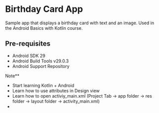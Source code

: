 Birthday Card App
===================================

Sample app that displays a birthday card with text and an image.
Used in the Android Basics with Kotlin course.

Pre-requisites
--------------

- Android SDK 29
- Android Build Tools v29.0.3
- Android Support Repository

Note**
- Start learning Kotlin + Android
- Learn how to use attributes in Design view
- Learn how to open activiy_main.xml (Project Tab -> app folder -> res folder -> layout folder -> activity_main.xml)
- 
